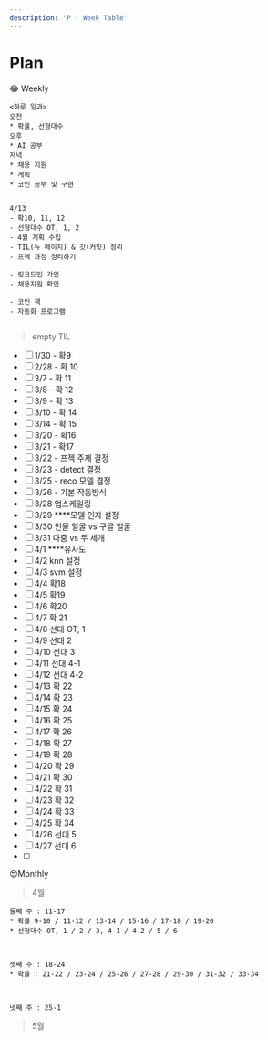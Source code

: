 ```yaml
---
description: 'P : Week Table'
---
```


# Plan

😂 Weekly

```text
<하루 일과>
오전
* 확률, 선형대수
오후
* AI 공부
저녁
* 채용 지원
* 게획
* 코인 공부 및 구현


4/13
- 확10, 11, 12
- 선형대수 OT, 1, 2
- 4월 계획 수립
- TIL(뉴 페이지) & 깃(커밋) 정리
- 프젝 과정 정리하기

- 링크드인 가입
- 채용지원 확인

- 코인 책
- 자동화 프로그램


```



> empty TIL

* [ ] 1/30 - 확9
* [ ] 2/28 - 확 10
* [ ] 3/7 - 확 11
* [ ] 3/8 - 확 12 
* [ ] 3/9 - 확 13
* [ ] 3/10 - 확 14
* [ ] 3/14 - 확 15
* [ ] 3/20 - 확16
* [ ] 3/21 - 확17
* [ ] 3/22 - 프젝 주제 결정
* [ ] 3/23 - detect 결정
* [ ] 3/25 - reco 모델 결정
* [ ] 3/26 - 기본 작동방식
* [ ] 3/28 업스케일링
* [ ] 3/29 ****모델 인자 설정
* [ ] 3/30 인물 얼굴 vs 구글 얼굴
* [ ] 3/31 다중 vs 두 세개
* [ ] 4/1 ****유사도
* [ ] 4/2 knn 설정
* [ ] 4/3  svm 설정
* [ ] 4/4 확18
* [ ] 4/5 확19
* [ ] 4/6 확20
* [ ] 4/7 확 21
* [ ] 4/8 선대 OT, 1
* [ ] 4/9 선대 2
* [ ] 4/10 선대 3
* [ ] 4/11 선대 4-1
* [ ] 4/12 선대 4-2
* [ ] 4/13 확 22
* [ ] 4/14 확 23
* [ ] 4/15 확 24
* [ ] 4/16 확 25
* [ ] 4/17 확 26
* [ ] 4/18 확 27
* [ ] 4/19 확 28
* [ ] 4/20 확 29
* [ ] 4/21 확 30
* [ ] 4/22 확 31
* [ ] 4/23 확 32
* [ ] 4/24 확 33
* [ ] 4/25 확 34
* [ ] 4/26 선대 5
* [ ] 4/27 선대 6
* [ ] 




😍Monthly

> 4월

```text
둘째 주 : 11-17
* 확률 9-10 / 11-12 / 13-14 / 15-16 / 17-18 / 19-20
* 선형대수 OT, 1 / 2 / 3, 4-1 / 4-2 / 5 / 6



셋째 주 : 18-24
* 확률 : 21-22 / 23-24 / 25-26 / 27-28 / 29-30 / 31-32 / 33-34



넷째 주 : 25-1
```



> 5월

